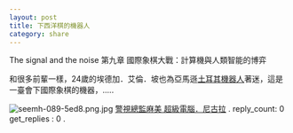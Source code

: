 ```yaml
---
layout: post
title: 下西洋棋的機器人
category: share
---
```

The signal and the noise 第九章 國際象棋大戰：計算機與人類智能的博弈

和很多前輩一樣，24歲的埃德加．艾倫．坡也為亞馬遜[土耳其機器人](https://zh.wikipedia.org/wiki/%E5%9C%9F%E8%80%B3%E5%85%B6%E8%A1%8C%E6%A3%8B%E5%82%80%E5%84%A1)著迷，這是一臺會下國際象棋的機器，.....

![seemh-089-5ed8.png.jpg](/upload/3f17cfc9e039eeddaf1e31ef7bea55d6.jpg)
[警視總監麻美 超級電腦．尼古拉](https://www.manhuagui.com/comic/1596/13821.html#p=166)
.
reply_count: 0
get_replies : 0
.
